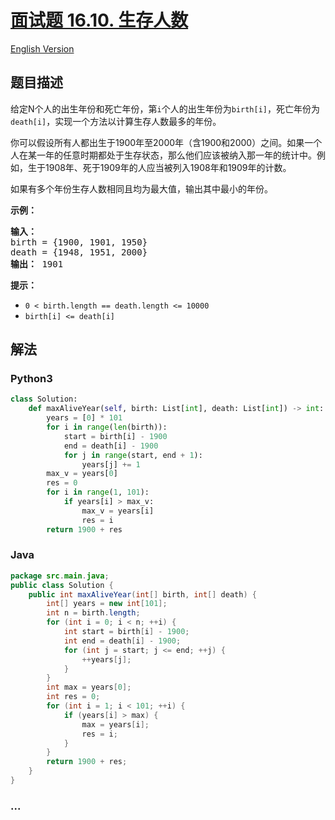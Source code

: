 # [面试题 16.10. 生存人数](https://leetcode-cn.com/problems/living-people-lcci)

[English Version](/lcci/16.10.Living%20People/README_EN.md)

## 题目描述

<!-- 这里写题目描述 -->
<p>给定N个人的出生年份和死亡年份，第<code>i</code>个人的出生年份为<code>birth[i]</code>，死亡年份为<code>death[i]</code>，实现一个方法以计算生存人数最多的年份。</p>
<p>你可以假设所有人都出生于1900年至2000年（含1900和2000）之间。如果一个人在某一年的任意时期都处于生存状态，那么他们应该被纳入那一年的统计中。例如，生于1908年、死于1909年的人应当被列入1908年和1909年的计数。</p>
<p>如果有多个年份生存人数相同且均为最大值，输出其中最小的年份。</p>
<p><strong>示例：</strong></p>
<pre><strong>输入：</strong>
birth = {1900, 1901, 1950}
death = {1948, 1951, 2000}
<strong>输出：</strong> 1901
</pre>
<p><strong>提示：</strong></p>
<ul>
<li><code>0 < birth.length == death.length <= 10000</code></li>
<li><code>birth[i] <= death[i]</code></li>
</ul>

## 解法

<!-- 这里可写通用的实现逻辑 -->

<!-- tabs:start -->

### **Python3**

<!-- 这里可写当前语言的特殊实现逻辑 -->

```python
class Solution:
    def maxAliveYear(self, birth: List[int], death: List[int]) -> int:
        years = [0] * 101
        for i in range(len(birth)):
            start = birth[i] - 1900
            end = death[i] - 1900
            for j in range(start, end + 1):
                years[j] += 1
        max_v = years[0]
        res = 0
        for i in range(1, 101):
            if years[i] > max_v:
                max_v = years[i]
                res = i
        return 1900 + res
```

### **Java**

<!-- 这里可写当前语言的特殊实现逻辑 -->

```java
package src.main.java;
public class Solution {
    public int maxAliveYear(int[] birth, int[] death) {
        int[] years = new int[101];
        int n = birth.length;
        for (int i = 0; i < n; ++i) {
            int start = birth[i] - 1900;
            int end = death[i] - 1900;
            for (int j = start; j <= end; ++j) {
                ++years[j];
            }
        }
        int max = years[0];
        int res = 0;
        for (int i = 1; i < 101; ++i) {
            if (years[i] > max) {
                max = years[i];
                res = i;
            }
        }
        return 1900 + res;
    }
}
```

### **...**

```

```

<!-- tabs:end -->
